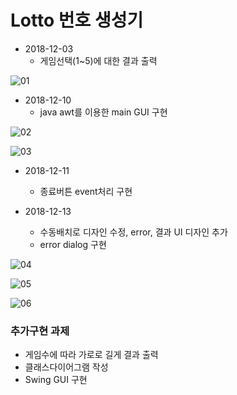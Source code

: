 # Lotto 번호 생성기

* 2018-12-03
  * 게임선택(1~5)에 대한 결과 출력

![01](https://github.com/younggeun0/younggeun0.github.io/blob/master/_posts/img/toyProjects/lotto01.PNG?raw=true)

* 2018-12-10
  * java awt를 이용한 main GUI 구현
  
![02](https://github.com/younggeun0/younggeun0.github.io/blob/master/_posts/img/toyProjects/lotto2.png?raw=true)

![03](https://github.com/younggeun0/younggeun0.github.io/blob/master/_posts/img/toyProjects/lotto3.png?raw=true)

* 2018-12-11
  * 종료버튼 event처리 구현

* 2018-12-13
  * 수동배치로 디자인 수정, error, 결과 UI 디자인 추가
  * error dialog 구현
  
![04](https://github.com/younggeun0/younggeun0.github.io/blob/master/_posts/img/toyProjects/lotto4.png?raw=true)

![05](https://github.com/younggeun0/younggeun0.github.io/blob/master/_posts/img/toyProjects/lotto5.png?raw=true)
  
![06](https://github.com/younggeun0/younggeun0.github.io/blob/master/_posts/img/toyProjects/lotto6.png?raw=true)


### 추가구현 과제

* 게임수에 따라 가로로 길게 결과 출력
* 클래스다이어그램 작성
* Swing GUI 구현



